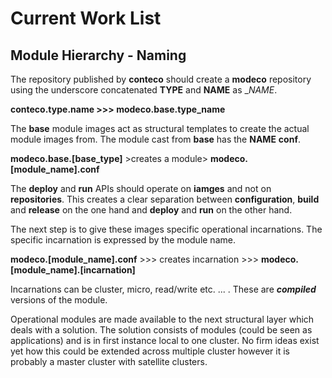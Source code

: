 # Current Work List

## Module Hierarchy - Naming

The repository published by __conteco__ should create a __modeco__ repository using the underscore concatenated __TYPE__ and __NAME__ as __NAME_.

__conteco.type.name >>> modeco.base.type_name__

The __base__ module images act as structural templates to create the actual module images from. The module cast from __base__ has the __NAME__ __conf__.

__modeco.base.[base_type]__ >creates a module> __modeco.[module_name].conf__

The __deploy__ and __run__ APIs should operate on __iamges__ and not on __repositories__. This creates a clear separation between __configuration__, __build__ and __release__ on the one hand and __deploy__ and __run__ on the other hand.

The next step is to give these images specific operational incarnations. The specific incarnation is expressed by the module name.

__modeco.[module_name].conf__ >>> creates incarnation >>> __modeco.[module_name].[incarnation]__

Incarnations can be cluster, micro, read/write  etc. ... . These are ___compiled___ versions of the module.

Operational modules are made available to the next structural layer which deals with a solution. The solution consists of modules (could be seen as applications) and is in first instance local to one cluster. No firm ideas exist yet how this could be extended across multiple cluster however it is probably a master cluster with satellite clusters.
